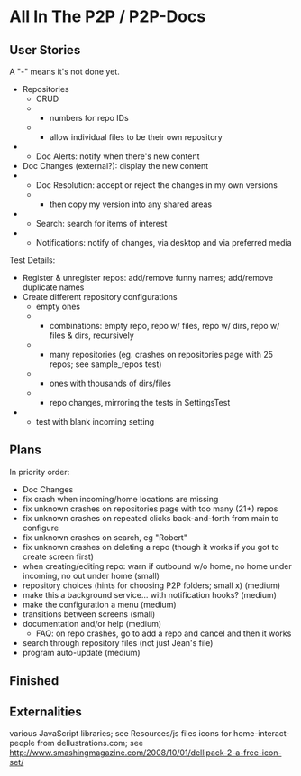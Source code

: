 All In The P2P / P2P-Docs
==============

User Stories
------------

A "-" means it's not done yet.

 * Repositories
    * CRUD
    * - numbers for repo IDs
    * - allow individual files to be their own repository
 * - Doc Alerts: notify when there's new content
 * Doc Changes (external?): display the new content
 * - Doc Resolution: accept or reject the changes in my own versions
    * - then copy my version into any shared areas
 * - Search: search for items of interest
 * - Notifications: notify of changes, via desktop and via preferred media


Test Details:

 * Register & unregister repos: add/remove funny names; add/remove duplicate names
 * Create different repository configurations
    * empty ones
    * - combinations: empty repo, repo w/ files, repo w/ dirs, repo w/ files & dirs, recursively
    * - many repositories (eg. crashes on repositories page with 25 repos; see sample_repos test)
    * - ones with thousands of dirs/files
    * - repo changes, mirroring the tests in SettingsTest
  * - test with blank incoming setting


Plans
-----

In priority order:

 * Doc Changes
 * fix crash when incoming/home locations are missing
 * fix unknown crashes on repositories page with too many (21+) repos
 * fix unknown crashes on repeated clicks back-and-forth from main to configure
 * fix unknown crashes on search, eg "Robert"
 * fix unknown crashes on deleting a repo (though it works if you got to create screen first)
 * when creating/editing repo: warn if outbound w/o home, no home under incoming, no out under home (small)
 * repository choices (hints for choosing P2P folders; small x) (medium)
 * make this a background service... with notification hooks? (medium)
 * make the configuration a menu (medium)
 * transitions between screens (small)
 * documentation and/or help (medium)
   * FAQ: on repo crashes, go to add a repo and cancel and then it works
 * search through repository files (not just Jean's file)
 * program auto-update (medium)


Finished
--------


Externalities
-------------

various JavaScript libraries; see Resources/js files
icons for home-interact-people from dellustrations.com; see http://www.smashingmagazine.com/2008/10/01/dellipack-2-a-free-icon-set/
